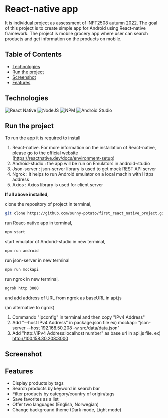 # React-native app

It is individual project as assessment of INFT2508 autumn 2022.
The goal of this project is to create simple app for Android using React-native framework.
The project is mobile grocery app where user can search products and get information on the products on mobile.

## Table of Contents


- [Technologies](#technologies)
- [Run the project](#runtheproject)
- [Screenshot](#screenshot)
- [Features](#features)

## Technologies


![React Native](https://img.shields.io/badge/react_native-%2320232a.svg?style=for-the-badge&logo=react&logoColor=%2361DAFB)
![NodeJS](https://img.shields.io/badge/node.js-6DA55F?style=for-the-badge&logo=node.js&logoColor=white)
![NPM](https://img.shields.io/badge/NPM-%23000000.svg?style=for-the-badge&logo=npm&logoColor=white)
![Android Studio](https://img.shields.io/badge/Android%20Studio-3DDC84.svg?style=for-the-badge&logo=android-studio&logoColor=white)

## Run the project


To run the app it is required to install

1. React-native. For more information on the installation of React-native, please go to the official website (https://reactnative.dev/docs/environment-setup)
2. Android-studio : the app will be run on Emulators in android-studio
3. Json-server : json-server library is used to get mock REST API server
4. Ngrok : it helps to run Android emulator on a local machin with Https address
5. Axios : Axios library is used for client server

**If all above installed,**

clone the repository of project in terminal,

```bash
git clone https://github.com/sunny-potato/first_react_native_project.git
```

run React-native app in terminal,

```bash
npm start
```

start emulator of Andorid-studio in new terminal,

```bash
npm run android
```

run json-server in new terminal

```bash
npm run mockapi
```

run ngrok in new terminal,

```bash
ngrok http 3000
```

and add address of URL from ngrok as baseURL in api.js


(an alternative to ngrok)

1. Commando "ipconfig" in terminal and then copy "IPv4 Address"
2. Add "--host IPv4 Address" in package.json file
   ex) mockapi: "json-server --host 192.168.50.208 -w src/data/data.json"
3. Add "http://IPv4 Address:localhost number" as base url in api.js file.
   ex) http://100.158.30.208:3000

## Screenshot


## Features


- Display products by tags
- Search products by keyword in search bar
- Filter products by category/country of origin/tags
- Save favorites as a list
- Offer two languages (English, Norwegian)
- Change background theme (Dark mode, Light mode)
